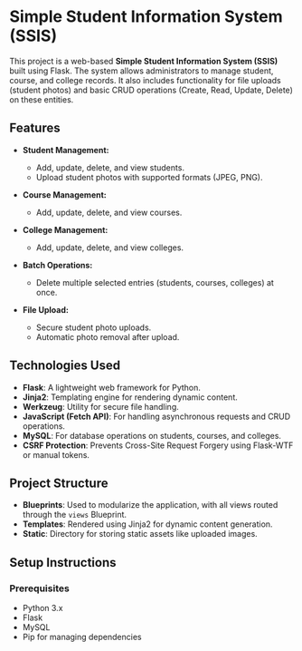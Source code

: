 # Simple Student Information System (SSIS)

This project is a web-based **Simple Student Information System (SSIS)** built using Flask. The system allows administrators to manage student, course, and college records. It also includes functionality for file uploads (student photos) and basic CRUD operations (Create, Read, Update, Delete) on these entities.

## Features

- **Student Management:**
  - Add, update, delete, and view students.
  - Upload student photos with supported formats (JPEG, PNG).
  
- **Course Management:**
  - Add, update, delete, and view courses.
  
- **College Management:**
  - Add, update, delete, and view colleges.
  
- **Batch Operations:**
  - Delete multiple selected entries (students, courses, colleges) at once.

- **File Upload:**
  - Secure student photo uploads.
  - Automatic photo removal after upload.

## Technologies Used

- **Flask**: A lightweight web framework for Python.
- **Jinja2**: Templating engine for rendering dynamic content.
- **Werkzeug**: Utility for secure file handling.
- **JavaScript (Fetch API)**: For handling asynchronous requests and CRUD operations.
- **MySQL**: For database operations on students, courses, and colleges.
- **CSRF Protection**: Prevents Cross-Site Request Forgery using Flask-WTF or manual tokens.

## Project Structure

- **Blueprints**: Used to modularize the application, with all views routed through the `views` Blueprint.
- **Templates**: Rendered using Jinja2 for dynamic content generation.
- **Static**: Directory for storing static assets like uploaded images.

## Setup Instructions

### Prerequisites

- Python 3.x
- Flask
- MySQL
- Pip for managing dependencies

